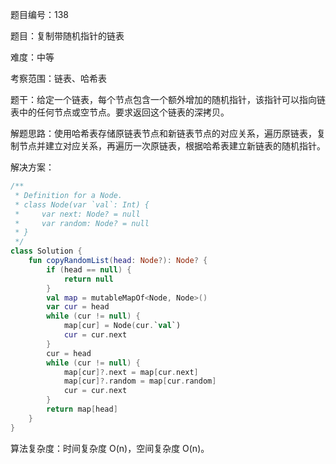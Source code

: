 题目编号：138

题目：复制带随机指针的链表

难度：中等

考察范围：链表、哈希表

题干：给定一个链表，每个节点包含一个额外增加的随机指针，该指针可以指向链表中的任何节点或空节点。要求返回这个链表的深拷贝。

解题思路：使用哈希表存储原链表节点和新链表节点的对应关系，遍历原链表，复制节点并建立对应关系，再遍历一次原链表，根据哈希表建立新链表的随机指针。

解决方案：

```kotlin
/**
 * Definition for a Node.
 * class Node(var `val`: Int) {
 *     var next: Node? = null
 *     var random: Node? = null
 * }
 */
class Solution {
    fun copyRandomList(head: Node?): Node? {
        if (head == null) {
            return null
        }
        val map = mutableMapOf<Node, Node>()
        var cur = head
        while (cur != null) {
            map[cur] = Node(cur.`val`)
            cur = cur.next
        }
        cur = head
        while (cur != null) {
            map[cur]?.next = map[cur.next]
            map[cur]?.random = map[cur.random]
            cur = cur.next
        }
        return map[head]
    }
}
```

算法复杂度：时间复杂度 O(n)，空间复杂度 O(n)。